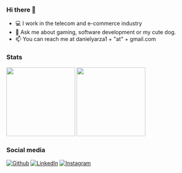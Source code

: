### Hi there 👋

- 💻 I work in the telecom and e-commerce industry
- 💬 Ask me about gaming, software development or my cute dog.
- 📫 You can reach me at danielyarza1 + "at" + gmail.com
### Stats
<p>
  <img height="180em" src="https://github-readme-stats-eight-theta.vercel.app/api?username=dyarzanavarro&show_icons=true&theme=onedark&include_all_commits=true&count_private=true"/>
  <img height="180em" src="https://github-readme-stats-eight-theta.vercel.app/api/top-langs/?username=dyarzanavarro&theme=onedark&layout=compact&langs_count=8"/>
</p>

### Social media
<p>
  <a href="https://github.com/dyarzanavarro" target="_blank"><img alt="Github" src="https://img.shields.io/badge/GitHub-%2312100E.svg?&style=for-the-badge&logo=Github&logoColor=white" /></a> 
  <a href="https://www.linkedin.com/in/dyarzanavarro" target="_blank"><img alt="LinkedIn" src="https://img.shields.io/badge/linkedin-%230077B5.svg?&style=for-the-badge&logo=linkedin&logoColor=white" /></a> 
  <a href="https://www.instagram.com/booisacutiepie" target="_blank"><img alt="Instagram" src="https://img.shields.io/badge/instagram-%23E4405F.svg?&style=for-the-badge&logo=instagram&logoColor=white" /></a>
</p>
